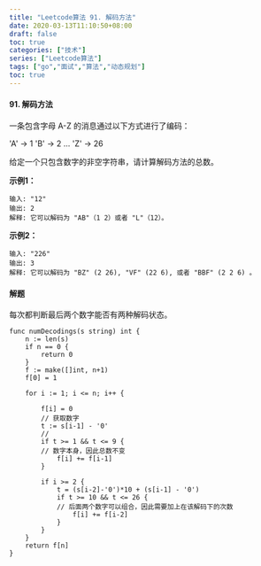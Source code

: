 ```yaml
---
title: "Leetcode算法 91. 解码方法"
date: 2020-03-13T11:10:50+08:00
draft: false
toc: true
categories: ["技术"]
series: ["Leetcode算法"]
tags: ["go","面试","算法","动态规划"]
toc: true
---
```


#### 91. 解码方法

一条包含字母 A-Z 的消息通过以下方式进行了编码：

'A' -> 1
'B' -> 2
...
'Z' -> 26

给定一个只包含数字的非空字符串，请计算解码方法的总数。

**示例1：**

``` golang
输入: "12"
输出: 2
解释: 它可以解码为 "AB"（1 2）或者 "L"（12）。
```

**示例2：**

``` golang
输入: "226"
输出: 3
解释: 它可以解码为 "BZ" (2 26), "VF" (22 6), 或者 "BBF" (2 2 6) 。
```

#### 解题

每次都判断最后两个数字能否有两种解码状态。



``` golang
func numDecodings(s string) int {
	n := len(s)
	if n == 0 {
		return 0
	}
	f := make([]int, n+1)
	f[0] = 1

	for i := 1; i <= n; i++ {
	
		f[i] = 0
		// 获取数字
		t := s[i-1] - '0'
		// 
		if t >= 1 && t <= 9 {
		// 数字本身，因此总数不变
			f[i] += f[i-1]
		}

		if i >= 2 {
			t = (s[i-2]-'0')*10 + (s[i-1] - '0')
			if t >= 10 && t <= 26 {
			// 后面两个数字可以组合，因此需要加上在该解码下的次数
				f[i] += f[i-2]
			}
		}
	}
	return f[n]
}
```